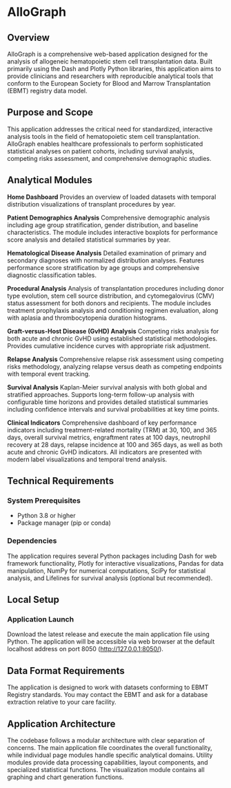 # AlloGraph

## Overview

AlloGraph is a comprehensive web-based application designed for the analysis of allogeneic hematopoietic stem cell transplantation data. Built primarily using the Dash and Plotly Python libraries, this application aims to provide clinicians and researchers with reproducible analytical tools that conform to the European Society for Blood and Marrow Transplantation (EBMT) registry data model.

## Purpose and Scope

This application addresses the critical need for standardized, interactive analysis tools in the field of hematopoietic stem cell transplantation. AlloGraph enables healthcare professionals to perform sophisticated statistical analyses on patient cohorts, including survival analysis, competing risks assessment, and comprehensive demographic studies.

## Analytical Modules

**Home Dashboard**
Provides an overview of loaded datasets with temporal distribution visualizations of transplant procedures by year.

**Patient Demographics Analysis**
Comprehensive demographic analysis including age group stratification, gender distribution, and baseline characteristics. The module includes interactive boxplots for performance score analysis and detailed statistical summaries by year.

**Hematological Disease Analysis**
Detailed examination of primary and secondary diagnoses with normalized distribution analyses. Features performance score stratification by age groups and comprehensive diagnostic classification tables.

**Procedural Analysis**
Analysis of transplantation procedures including donor type evolution, stem cell source distribution, and cytomegalovirus (CMV) status assessment for both donors and recipients. The module includes treatment prophylaxis analysis and conditioning regimen evaluation, along with aplasia and thrombocytopenia duration histograms.

**Graft-versus-Host Disease (GvHD) Analysis**
Competing risks analysis for both acute and chronic GvHD using established statistical methodologies. Provides cumulative incidence curves with appropriate risk adjustment.

**Relapse Analysis**
Comprehensive relapse risk assessment using competing risks methodology, analyzing relapse versus death as competing endpoints with temporal event tracking.

**Survival Analysis**
Kaplan-Meier survival analysis with both global and stratified approaches. Supports long-term follow-up analysis with configurable time horizons and provides detailed statistical summaries including confidence intervals and survival probabilities at key time points.

**Clinical Indicators**
Comprehensive dashboard of key performance indicators including treatment-related mortality (TRM) at 30, 100, and 365 days, overall survival metrics, engraftment rates at 100 days, neutrophil recovery at 28 days, relapse incidence at 100 and 365 days, as well as both acute and chronic GvHD indicators. All indicators are presented with modern label visualizations and temporal trend analysis.

## Technical Requirements

### System Prerequisites
- Python 3.8 or higher
- Package manager (pip or conda)

### Dependencies
The application requires several Python packages including Dash for web framework functionality, Plotly for interactive visualizations, Pandas for data manipulation, NumPy for numerical computations, SciPy for statistical analysis, and Lifelines for survival analysis (optional but recommended).

## Local Setup

### Application Launch
Download the latest release and execute the main application file using Python. The application will be accessible via web browser at the default localhost address on port 8050 (http://127.0.0.1:8050/).

## Data Format Requirements

The application is designed to work with datasets conforming to EBMT Registry standards. You may contact the EBMT and ask for a database extraction relative to your care facility.

## Application Architecture

The codebase follows a modular architecture with clear separation of concerns. The main application file coordinates the overall functionality, while individual page modules handle specific analytical domains. Utility modules provide data processing capabilities, layout components, and specialized statistical functions. The visualization module contains all graphing and chart generation functions.
